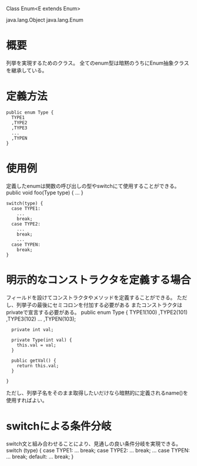 Class Enum<E extends Enum<E>>

java.lang.Object
  java.lang.Enum<E>

# 概要
列挙を実現するためのクラス。
全てのenum型は暗黙のうちにEnum抽象クラスを継承している。

# 定義方法
    public enum Type {
      TYPE1
      ,TYPE2
      ,TYPE3
      ...
      ,TYPEN
    }

# 使用例
定義したenumは関数の呼び出しの型やswitchにて使用することができる。
    public void foo(Type type) {
      ...
    }

    switch(type) {
      case TYPE1:
        ...
        break;
      case TYPE2:
        ...
        break;
        ...
      case TYPEN:
        break;
    }

# 明示的なコンストラクタを定義する場合
フィールドを設けてコンストラクタやメソッドを定義することができる。
ただし、列挙子の最後にセミコロンを付加する必要がある
またコンストラクタはprivateで宣言する必要がある。
    public enum Type {
      TYPE1(100)
      ,TYPE2(101)
      ,TYPE3(102)
      ...
      ,TYPEN(103);

      private int val;

      private Type(int val) {
        this.val = val;
      }

      public getVal() {
        return this.val;
      }

    }
ただし、列挙子名をそのまま取得したいだけなら暗黙的に定義されるname()を使用すればよい。

# switchによる条件分岐
switch文と組み合わせることにより、見通しの良い条件分岐を実現できる。
    switch (type) {
      case TYPE1:
        ...
        break;
      case TYPE2:
        ...
        break;
      ...
      case TYPEN:
        ...
        break;
      default:
        ...
        break;
    }
